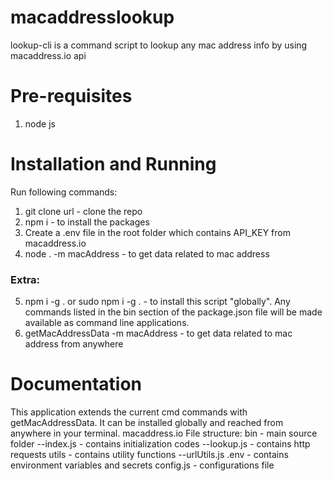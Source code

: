 # macaddresslookup

lookup-cli is a command script to lookup any mac address info by using macaddress.io api

# Pre-requisites

1. node js

# Installation and Running

Run following commands:

1. git clone url - clone the repo
2. npm i - to install the packages
3. Create a .env file in the root folder which contains API_KEY from macaddress.io
4. node . -m macAddress - to get data related to mac address

### Extra:

5. npm i -g . or sudo npm i -g . - to install this script "globally". Any commands listed in the bin section of the package.json file will be made available as command line applications.
6. getMacAddressData -m macAddress - to get data related to mac address from anywhere

# Documentation

This application extends the current cmd commands with getMacAddressData. It can be installed globally and reached from anywhere in your terminal.
macaddress.io
File structure:
bin - main source folder
--index.js - contains initialization codes
--lookup.js - contains http requests
utils - contains utility functions
--urlUtils.js
.env - contains environment variables and secrets
config.js - configurations file
